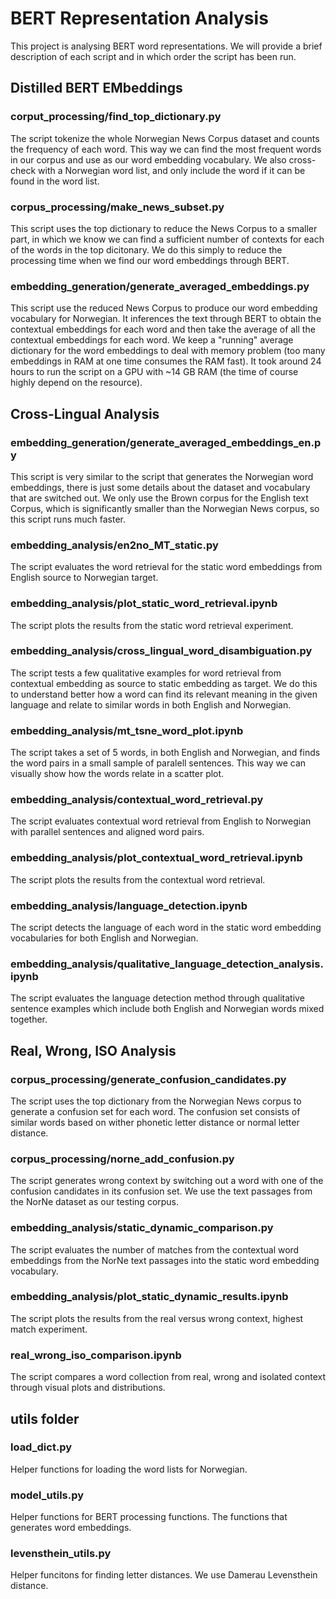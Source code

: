 # BERT Representation Analysis
This project is analysing BERT word representations. 
We will provide a brief description of each script and in which order the script has been run. 

## Distilled BERT EMbeddings
### corput_processing/find_top_dictionary.py
The script tokenize the whole Norwegian News Corpus dataset and counts the frequency of each word. This way we can find the most frequent words in our corpus and use as our word embedding vocabulary. We also cross-check with a Norwegian word list, and only include the word if it can be found in the word list.  
### corpus_processing/make_news_subset.py
This script uses the top dictionary to reduce the News Corpus to a smaller part, in which we know we can find a sufficient number of contexts for each of the words in the top dicitonary. We do this simply to reduce the processing time when we find our word embeddings through BERT. 
### embedding_generation/generate_averaged_embeddings.py
This script use the reduced News Corpus to produce our word embedding vocabulary for Norwegian. It inferences the text through BERT to obtain the contextual embeddings for each word and then take the average of all the contextual embeddings for each word. We keep a "running" average dictionary for the word embeddings to deal with memory problem (too many embeddings in RAM at one time consumes the RAM fast). It took around 24 hours to run the script on a GPU with ~14 GB RAM (the time of course highly depend on the resource). 

## Cross-Lingual Analysis
### embedding_generation/generate_averaged_embeddings_en.py
This script is very similar to the script that generates the Norwegian word embeddings, there is just some details about the dataset and vocabulary that are switched out. We only use the Brown corpus for the English text Corpus, which is significantly smaller than the Norwegian News corpus, so this script runs much faster. 

### embedding_analysis/en2no_MT_static.py
The script evaluates the word retrieval for the static word embeddings from English source to Norwegian target. 
### embedding_analysis/plot_static_word_retrieval.ipynb
The script plots the results from the static word retrieval experiment. 

### embedding_analysis/cross_lingual_word_disambiguation.py
The script tests a few qualitative examples for word retrieval from contextual embedding as source to static embedding as target. We do this to understand better how a word can find its relevant meaning in the given language and relate to similar words in both English and Norwegian. 

### embedding_analysis/mt_tsne_word_plot.ipynb
The script takes a set of 5 words, in both English and Norwegian, and finds the word pairs in a small sample of paralell sentences. This way we can visually show how the words relate in a scatter plot. 
### embedding_analysis/contextual_word_retrieval.py
The script evaluates contextual word retrieval from English to Norwegian with parallel sentences and aligned word pairs. 
### embedding_analysis/plot_contextual_word_retrieval.ipynb
The script plots the results from the contextual word retrieval. 

### embedding_analysis/language_detection.ipynb
The script detects the language of each word in the static word embedding vocabularies for both English and Norwegian. 
### embedding_analysis/qualitative_language_detection_analysis.ipynb
The script evaluates the language detection method through qualitative sentence examples which include both English and Norwegian words mixed together. 

## Real, Wrong, ISO Analysis
### corpus_processing/generate_confusion_candidates.py
The script uses the top dictionary from the Norwegian News corpus to generate a confusion set for each word. The confusion set consists of similar words based on wither phonetic letter distance or normal letter distance. 
### corpus_processing/norne_add_confusion.py
The script generates wrong context by switching out a word with one of the confusion candidates in its confusion set. We use the text passages from the NorNe dataset as our testing corpus. 

### embedding_analysis/static_dynamic_comparison.py
The script evaluates the number of matches from the contextual word embeddings from the NorNe text passages into the static word embedding vocabulary. 
### embedding_analysis/plot_static_dynamic_results.ipynb
The script plots the results from the real versus wrong context, highest match experiment. 

### real_wrong_iso_comparison.ipynb
The script compares a word collection from real, wrong and isolated context through visual plots and distributions. 


## utils folder
### load_dict.py
Helper functions for loading the word lists for Norwegian. 
### model_utils.py
Helper functions for BERT processing functions. The functions that generates word embeddings. 
### levensthein_utils.py
Helper funcitons for finding letter distances. We use Damerau Levensthein distance. 
